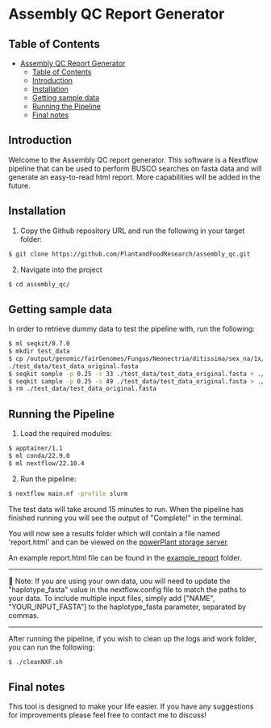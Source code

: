 # Assembly QC Report Generator

## Table of Contents

- [Assembly QC Report Generator](#assembly-qc-report-generator)
  - [Table of Contents](#table-of-contents)
  - [Introduction](#introduction)
  - [Installation](#installation)
  - [Getting sample data](#getting-sample-data)
  - [Running the Pipeline](#running-the-pipeline)
  - [Final notes](#final-notes)

## Introduction

Welcome to the Assembly QC report generator. This software is a Nextflow pipeline that can be used to perform BUSCO searches on fasta data and will generate an easy-to-read html report. More capabilities will be added in the future.

## Installation

1. Copy the Github repository URL and run the following in your target folder:

```bash
$ git clone https://github.com/PlantandFoodResearch/assembly_qc.git
```

2. Navigate into the project

```bash
$ cd assembly_qc/
```

## Getting sample data

In order to retrieve dummy data to test the pipeline with, run the following:

```bash
$ ml seqkit/0.7.0
$ mkdir test_data
$ cp /output/genomic/fairGenomes/Fungus/Neonectria/ditissima/sex_na/1x/assembly_rs324p/v1/Nd324_canupilon_all.sorted.renamed.fasta \
./test_data/test_data_original.fasta
$ seqkit sample -p 0.25 -s 33 ./test_data/test_data_original.fasta > ./test_data/test_data1.fasta
$ seqkit sample -p 0.25 -s 49 ./test_data/test_data_original.fasta > ./test_data/test_data2.fasta
$ rm ./test_data/test_data_original.fasta
```

## Running the Pipeline

1. Load the required modules:

```bash
$ apptainer/1.1
$ ml conda/22.9.0
$ ml nextflow/22.10.4
```

2. Run the pipeline:

```bash
$ nextflow main.nf -profile slurm
```

The test data will take around 15 minutes to run. When the pipeline has finished running you will see the output of "Complete!" in the terminal.

You will now see a results folder which will contain a file named 'report.html' and can be viewed on the [powerPlant storage server](https://storage.powerplant.pfr.co.nz).

An example report.html file can be found in the [example_report](./example_report/) folder.

---

:memo: Note: If you are using your own data, uou will need to update the "haplotype_fasta" value in the nextflow.config file to match the paths to your data. To include multiple input files, simply add ["NAME", "YOUR_INPUT_FASTA"] to the haplotype_fasta parameter, separated by commas.

---

After running the pipeline, if you wish to clean up the logs and work folder, you can run the following:

```bash
$ ./cleanNXF.sh
```

## Final notes

This tool is designed to make your life easier. If you have any suggestions for improvements please feel free to contact me to discuss!
